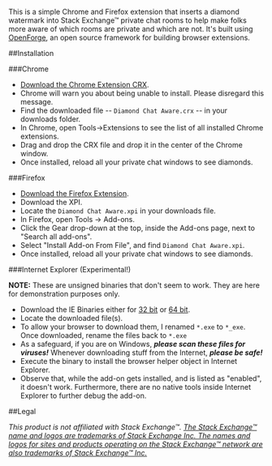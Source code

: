 This is a simple Chrome and Firefox extension that inserts a diamond watermark into Stack Exchange™ private chat rooms to help make folks more aware of which rooms are private and which are not. It's built using [OpenForge](https://github.com/trigger-corp/browser-extensions), an open source framework for building browser extensions. 


##Installation

###Chrome

- [Download the Chrome Extension CRX](https://github.com/jamesmortensen/diamond-chat-aware/blob/master/release/chrome/Diamond%20Chat%20Aware.crx?raw=true).
- Chrome will warn you about being unable to install. Please disregard this message.
- Find the downloaded file -- `Diamond Chat Aware.crx` -- in your downloads folder.
- In Chrome, open Tools->Extensions to see the list of all installed Chrome extensions.
- Drag and drop the CRX file and drop it in the center of the Chrome window.
- Once installed, reload all your private chat windows to see diamonds.


###Firefox

- [Download the Firefox Extension](https://github.com/jamesmortensen/diamond-chat-aware/blob/master/release/firefox/Diamond%20Chat%20Aware.xpi?raw=true).
- Download the XPI.
- Locate the `Diamond Chat Aware.xpi` in your downloads file.
- In Firefox, open Tools -> Add-ons.
- Click the Gear drop-down at the top, inside the Add-ons page, next to "Search all add-ons".
- Select "Install Add-on From File", and find `Diamond Chat Aware.xpi`.
- Once installed, reload all your private chat windows to see diamonds.


###Internet Explorer (Experimental!)

**NOTE:** These are unsigned binaries that don't seem to work. They are here for demonstration purposes only. 

- Download the IE Binaries either for [32 bit]() or [64 bit]().
- Locate the downloaded file(s). 
- To allow your browser to download them, I renamed `*.exe` to `*_exe`. Once downloaded, rename the files back to `*.exe`
- As a safeguard, if you are on Windows, ***please scan these files for viruses!*** Whenever downloading stuff from the Internet, ***please be safe!***
- Execute the binary to install the browser helper object in Internet Explorer.
- Observe that, while the add-on gets installed, and is listed as "enabled", it doesn't work. Furthermore, there are no native tools inside Internet Explorer to further debug the add-on.


##Legal

*This product is not affiliated with Stack Exchange™. [The Stack Exchange™ name and logos are trademarks of Stack Exchange Inc. The names and logos for sites and products operating on the Stack Exchange™ network are also trademarks of Stack Exchange™ Inc.](http://stackexchange.com/legal/trademark-guidance)*
